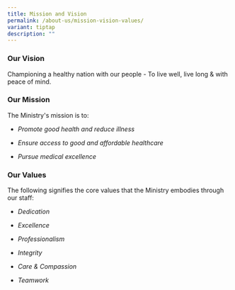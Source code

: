```yaml
---
title: Mission and Vision
permalink: /about-us/mission-vision-values/
variant: tiptap
description: ""
---
```

<h3><strong>Our Vision</strong></h3>
<p>Championing a healthy nation with our people - To live well, live long
&amp; with peace of mind.</p>
<h3><strong>Our Mission</strong></h3>
<p>The Ministry's mission is to:</p>
<ul data-tight="true" class="tight">
<li>
<p><em>Promote good health and reduce illness</em>
</p>
</li>
<li>
<p><em>Ensure access to good and affordable healthcare</em>
</p>
</li>
<li>
<p><em>Pursue medical excellence</em>
</p>
</li>
</ul>
<p></p>
<h3><strong>Our Values</strong></h3>
<p>The following signifies the core values that the Ministry embodies through
our staff:</p>
<ul data-tight="true" class="tight">
<li>
<p><em>Dedication</em>
</p>
</li>
<li>
<p><em>Excellence</em>
</p>
</li>
<li>
<p><em>Professionalism</em>
</p>
</li>
<li>
<p><em>Integrity</em>
</p>
</li>
<li>
<p><em>Care &amp; Compassion</em>
</p>
</li>
<li>
<p><em>Teamwork</em>
</p>
</li>
</ul>
<p></p>